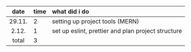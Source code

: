 |  date  | time | what did i do                                      |
| :----: | :--- | :------------------------------------------------- |
| 29.11. | 2    | setting up project tools (MERN)                    |
| 2.12.  | 1    | set up eslint, prettier and plan project structure |
| total  | 3    |                                                    |
